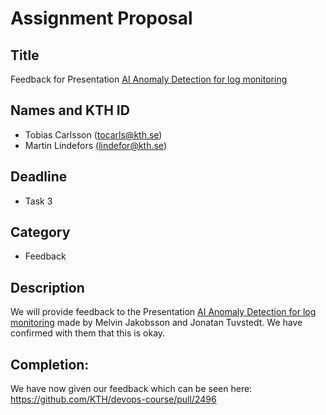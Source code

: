 # Assignment Proposal

## Title

Feedback for Presentation [AI Anomaly Detection for log monitoring](https://github.com/KTH/devops-course/pull/2496)

## Names and KTH ID

  - Tobias Carlsson (tocarls@kth.se)
  - Martin Lindefors (lindefor@kth.se)

## Deadline

- Task 3

## Category

- Feedback

## Description

We will provide feedback to the Presentation [AI Anomaly Detection for log monitoring](https://github.com/KTH/devops-course/pull/2496) made by Melvin Jakobsson and Jonatan Tuvstedt. We have confirmed with them that this is okay.

## Completion:

We have now given our feedback which can be seen here: https://github.com/KTH/devops-course/pull/2496
